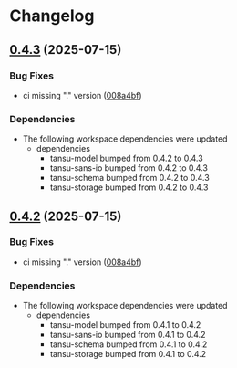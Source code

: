 # Changelog

## [0.4.3](https://github.com/tansu-io/tansu/compare/v0.4.2...v0.4.3) (2025-07-15)


### Bug Fixes

* ci missing "." version ([008a4bf](https://github.com/tansu-io/tansu/commit/008a4bff1a86b5736d9e1c4433220a76b39a8f28))


### Dependencies

* The following workspace dependencies were updated
  * dependencies
    * tansu-model bumped from 0.4.2 to 0.4.3
    * tansu-sans-io bumped from 0.4.2 to 0.4.3
    * tansu-schema bumped from 0.4.2 to 0.4.3
    * tansu-storage bumped from 0.4.2 to 0.4.3

## [0.4.2](https://github.com/tansu-io/tansu/compare/tansu-broker-v0.4.1...tansu-broker-v0.4.2) (2025-07-15)


### Bug Fixes

* ci missing "." version ([008a4bf](https://github.com/tansu-io/tansu/commit/008a4bff1a86b5736d9e1c4433220a76b39a8f28))


### Dependencies

* The following workspace dependencies were updated
  * dependencies
    * tansu-model bumped from 0.4.1 to 0.4.2
    * tansu-sans-io bumped from 0.4.1 to 0.4.2
    * tansu-schema bumped from 0.4.1 to 0.4.2
    * tansu-storage bumped from 0.4.1 to 0.4.2
